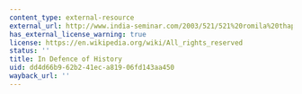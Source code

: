 ```yaml
---
content_type: external-resource
external_url: http://www.india-seminar.com/2003/521/521%20romila%20thapar.htm
has_external_license_warning: true
license: https://en.wikipedia.org/wiki/All_rights_reserved
status: ''
title: In Defence of History
uid: dd4d66b9-62b2-41ec-a819-06fd143aa450
wayback_url: ''
---
```

